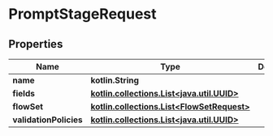 
# PromptStageRequest

## Properties
Name | Type | Description | Notes
------------ | ------------- | ------------- | -------------
**name** | **kotlin.String** |  | 
**fields** | [**kotlin.collections.List&lt;java.util.UUID&gt;**](java.util.UUID.md) |  | 
**flowSet** | [**kotlin.collections.List&lt;FlowSetRequest&gt;**](FlowSetRequest.md) |  |  [optional]
**validationPolicies** | [**kotlin.collections.List&lt;java.util.UUID&gt;**](java.util.UUID.md) |  |  [optional]



